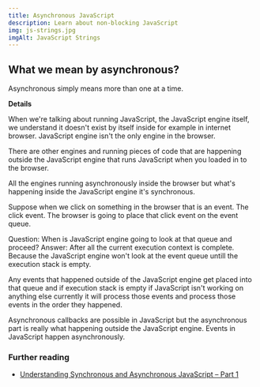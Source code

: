 ```yaml
---
title: Asynchronous JavaScript
description: Learn about non-blocking JavaScript
img: js-strings.jpg
imgAlt: JavaScript Strings
---
```


## What we mean by asynchronous?

Asynchronous simply means more than one at a time.

**Details**

When we're talking about running JavaScript, the JavaScript engine itself, we understand it doesn't exist by itself inside for example in internet browser. JavaScript engine isn't the only engine in the browser.

There are other engines and running pieces of code that are happening outside the JavaScript engine that runs JavaScript when you loaded in to the browser.

All the engines running asynchronously inside the browser but what's happening inside the JavaScript engine it's synchronous.

Suppose when we click on something in the browser that is an event. The click event. The browser is going to place that click event on the event queue.

Question: When is JavaScript engine going to look at that queue and proceed? Answer: After all the current execution context is complete. Because the JavaScript engine won't look at the event queue untill the execution stack is empty.

Any events that happened outside of the JavaScript engine get placed into that queue and if execution stack is empty if JavaScript isn't working on anything else currently it will process those events and process those events in the order they happened.

Asynchronous callbacks are possible in JavaScript but the asynchronous part is really what happening outside the JavaScript engine. Events in JavaScript happen asynchronously.

### Further reading

- [Understanding Synchronous and Asynchronous JavaScript – Part 1](https://www.hongkiat.com/blog/synchronous-asynchronous-javascript/)